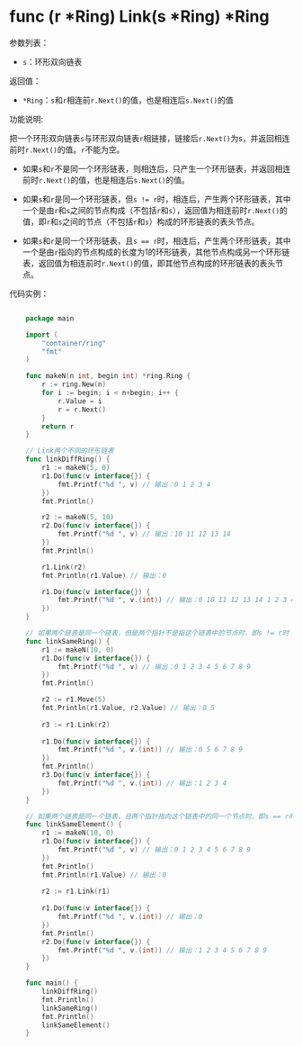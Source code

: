 # func (r *Ring) Link(s *Ring) *Ring

参数列表：

- `s`：环形双向链表

返回值：

- `*Ring`：`s`和`r`相连前`r.Next()`的值，也是相连后`s.Next()`的值

功能说明:

把一个环形双向链表`s`与环形双向链表`r`相链接，链接后`r.Next()`为s，并返回相连前时`r.Next()`的值。`r`不能为空。

- 如果`s`和`r`不是同一个环形链表，则相连后，只产生一个环形链表，并返回相连前时`r.Next()`的值，也是相连后`s.Next()`的值。

- 如果`s`和`r`是同一个环形链表，但`s != r`时，相连后，产生两个环形链表，其中一个是由`r`和`s`之间的节点构成（不包括`r`和`s`），返回值为相连前时`r.Next()`的值，即`r`和`s`之间的节点（不包括`r`和`s`）构成的环形链表的表头节点。

- 如果`s`和`r`是同一个环形链表，且`s == r`时，相连后，产生两个环形链表，其中一个是由`r`指向的节点构成的长度为1的环形链表，其他节点构成另一个环形链表，返回值为相连前时`r.Next()`的值，即其他节点构成的环形链表的表头节点。

代码实例：

```go

	package main

	import (
		"container/ring"
		"fmt"
	)

	func makeN(n int, begin int) *ring.Ring {
		r := ring.New(n)
		for i := begin; i < n+begin; i++ {
			r.Value = i
			r = r.Next()
		}
		return r
	}

	// Link两个不同的环形链表
	func linkDiffRing() {
		r1 := makeN(5, 0)
		r1.Do(func(v interface{}) {
			fmt.Printf("%d ", v) // 输出：0 1 2 3 4 
		})
		fmt.Println()

		r2 := makeN(5, 10)
		r2.Do(func(v interface{}) {
			fmt.Printf("%d ", v) // 输出：10 11 12 13 14 
		})
		fmt.Println()

		r1.Link(r2)
		fmt.Println(r1.Value) // 输出：0

		r1.Do(func(v interface{}) {
			fmt.Printf("%d ", v.(int)) // 输出：0 10 11 12 13 14 1 2 3 4 
		})
	}

	// 如果两个链表是同一个链表，但是两个指针不是指这个链表中的节点时，即s != r时
	func linkSameRing() {
		r1 := makeN(10, 0)
		r1.Do(func(v interface{}) {
			fmt.Printf("%d ", v) // 输出：0 1 2 3 4 5 6 7 8 9 
		})
		fmt.Println()

		r2 := r1.Move(5)
		fmt.Println(r1.Value, r2.Value) // 输出：0 5
		
		r3 := r1.Link(r2)
		
		r1.Do(func(v interface{}) {
			fmt.Printf("%d ", v.(int)) // 输出：0 5 6 7 8 9 
		})
		fmt.Println()
		r3.Do(func(v interface{}) {
			fmt.Printf("%d ", v.(int)) // 输出：1 2 3 4 
		})
	}

	// 如果两个链表是同一个链表，且两个指针指向这个链表中的同一个节点时，即s == r时
	func linkSameElement() {
		r1 := makeN(10, 0)
		r1.Do(func(v interface{}) {
			fmt.Printf("%d ", v) // 输出：0 1 2 3 4 5 6 7 8 9 
		})
		fmt.Println()
		fmt.Println(r1.Value) // 输出：0
		
		r2 := r1.Link(r1)
		
		r1.Do(func(v interface{}) {
			fmt.Printf("%d ", v.(int)) // 输出：0 
		})
		fmt.Println()
		r2.Do(func(v interface{}) {
			fmt.Printf("%d ", v.(int)) // 输出：1 2 3 4 5 6 7 8 9 
		})
	}

	func main() {
		linkDiffRing()
		fmt.Println()
		linkSameRing()
		fmt.Println()
		linkSameElement()
	}

```
